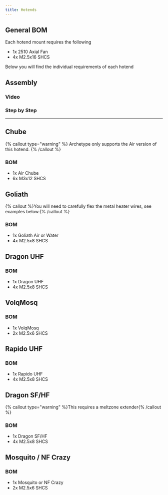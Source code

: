 ```yaml
---
title: Hotends
---
```


## General BOM

Each hotend mount requires the following

- 1x 2510 Axial Fan
- 4x M2.5x16 SHCS

Below you will find the individual requirements of each hotend

## Assembly

### Video

### Step by Step

---

## Chube

{% callout type="warning" %} Archetype only supports the Air version of this hotend. {% /callout %}

### BOM

- 1x Air Chube
- 6x M3x12 SHCS

## Goliath

{% callout %}You will need to carefully flex the metal heater wires, see examples below.{% /callout %}

### BOM

- 1x Goliath Air or Water
- 4x M2.5x8 SHCS

## Dragon UHF

### BOM

- 1x Dragon UHF
- 4x M2.5x8 SHCS

## VolqMosq

### BOM

- 1x VolqMosq
- 2x M2.5x6 SHCS

## Rapido UHF

### BOM

- 1x Rapido UHF
- 4x M2.5x8 SHCS

## Dragon SF/HF

{% callout type="warning" %}This requires a meltzone extender{% /callout %}

### BOM

- 1x Dragon SF/HF
- 4x M2.5x8 SHCS

## Mosquito / NF Crazy

### BOM

- 1x Mosquito or NF Crazy
- 2x M2.5x6 SHCS

[//]: # (## Revo Voron)

[//]: # (### BOM)

[//]: # ()

[//]: # (## Dragon NextG)

[//]: # (### BOM)

[//]: # ()

[//]: # (## DropEffect XG)

[//]: # (### BOM)

[//]: # ()

[//]: # (## NextG)

[//]: # (### BOM)

[//]: # ()

[//]: # (## Bambu)

[//]: # (### BOM)
